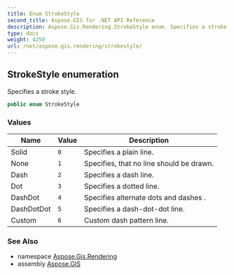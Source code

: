 ```yaml
---
title: Enum StrokeStyle
second_title: Aspose.GIS for .NET API Reference
description: Aspose.Gis.Rendering.StrokeStyle enum. Specifies a stroke style
type: docs
weight: 4250
url: /net/aspose.gis.rendering/strokestyle/
---
```

## StrokeStyle enumeration

Specifies a stroke style.

```csharp
public enum StrokeStyle
```

### Values

| Name | Value | Description |
| --- | --- | --- |
| Solid | `0` | Specifies a plain line. |
| None | `1` | Specifies, that no line should be drawn. |
| Dash | `2` | Specifies a dash line. |
| Dot | `3` | Specifies a dotted line. |
| DashDot | `4` | Specifies alternate dots and dashes . |
| DashDotDot | `5` | Specifies a dash-dot-dot line. |
| Custom | `6` | Custom dash pattern line. |

### See Also

* namespace [Aspose.Gis.Rendering](../../aspose.gis.rendering/)
* assembly [Aspose.GIS](../../)


